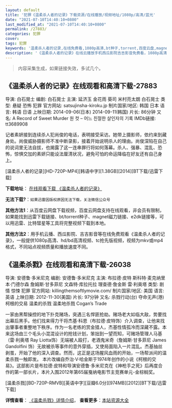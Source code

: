 ```yaml
---
layout: default
title: '犯罪《温柔杀人者的记录》下载资源/在线播放/视频地址/1080p/高清/蓝光'
date: "2021-07-10T14:40:10+0800"
last_modified_at: "2021-07-10T14:40:10+0800"
permalink: /27883/
categories: 犯罪
cover:
tags: 犯罪
keywords: '温柔杀人者的记录,在线免费看,1080p高清,bt种子,torrent,百度云盘,magnet,磁力链,迅雷下载资源'
description: '《温柔杀人者的记录》在线云播放手机西瓜影院吉吉影音免费看，1080p高清bd/hd未删减完整版和tc抢先枪版，mkv/mp4格式，附带bt/torrent种子、magnet/磁力链、百度云盘、网盘资源迅雷下载链接'
---
```


>内容采集生成，如果链接失效，多试几个。


## 《温柔杀人者的记录》在线观看和高清下载-27883

导演: 白石晃士 编剧: 白石晃士 主演: 延济玉 金花雨 葵司 米村亮太朗 白石晃士 类型: 悬疑 恐怖 犯罪 官方网站: satsujinsha-kiroku.jp 制片国家/地区: 韩国 日本 语言: 韩语 日语 上映日期: 2014-09-06(日本) 2014-09-11(韩国) 片长: 86分钟 又名: A Record of Sweet Murder 원 컷 – 어느 친절한 살인자의 기록 IMDb链接: tt3689908

记者素妍接到连续杀人犯尚俊的电话，表明接受采访。她带上摄影师，依约来到藏身处。尚俊威胁摄影师不准中断录影，接着开始说明杀人的理由。尚俊深陷在自己的说词里无法自拔，也揭露了这一连串罪行将如何落幕。杀人、强暴、混乱、恐怖，惊惧交加的素妍只能设法厘清状况，避免可怕的命运降临在好友还有自己身上。


[温柔杀人者的记录][HD-720P-MP4][韩语中字][1.38GB][2014][BT下载/迅雷下载]

**下载地址**： [在线观看下载 《温柔杀人者的记录》](https://www.btdx8.com/torrent/wrsrzdjl_2014.html) 


**无法下载?**：`如果迅雷因版权原因无法下载，关注微信公众号 `

**其他方法1**：从百度云网盘下载视频，百度云网盘支持在线观看，非会员有限制，如果能找到迅雷下载链接、bt/torrent种子、magnet磁力链接、e2dk链接等，可以用迅雷、比特彗星等工具将完整视频下载到本地。

**其他方法2**：用手机云播、西瓜影院、吉吉影音等在线免费观看《温柔杀人者的记录》，一般提供1080p高清、hd/bd高清视频、tc抢先版视频，视频为mkv或mp4格式，不同站点视频质量和播放速度不同。


## 《温柔杀戮》在线观看和高清下载-26038

导演: 安德鲁·多米尼克 编剧: 安德鲁·多米尼克 主演: 布拉德·皮特 斯科特·麦克纳里 本·门德尔森 詹姆斯·甘多菲尼 文森特·库拉托拉 理查德·詹金斯 雷·利奥塔 类型: 剧情 惊悚 犯罪 官方网站: killingthemsoftlymovie.com/ 制片国家/地区: 美国 语言: 英语 上映日期: 2012-11-30(美国) 片长: 97分钟 又名: 杀戮行动(台) 夺命无声(港) 柯根的交易 温柔的杀戮 温柔地杀戮 Cogan’s Trade

一家由黑帮操控的地下扑克赌场，突遇三名悍匪抢劫。赌场老大如临大敌，势要找出幕后黑手。他们找来得力干将杰基·科恩（布拉德·皮特饰）介入调查，让他来找出肇事者重整地下秩序。作为一名老练的赏金猎人，杰基性情孤冷而深藏不露。本来这场由三个毛头小混混设计的抢钱计划，笨拙到一望而知，可赌场管理人马基（雷·利奥塔 Ray Liotta饰）无端被人殴打，老酒鬼米奇（詹姆斯·甘多菲尼 James Gandolfini 饰）无故被杀等事件的意外穿插，又使局面陷入一片混乱。杰基抽丝剥茧，开始了他的深入调查。然而，这正是这场腥风血雨的开始，一场帮派间的温柔杀戮一触即发。 本片改编自乔治·V·哈金斯于1974年创作的小说《柯根的交易》。这部影片是布拉德·皮特和导演安德鲁·多米尼克在《神枪手之死》后再度合作的第一部长片，本片入围2012年第65届戛纳电影节主竞赛单元-金棕榈奖。


[温柔杀戮][BD-720P-RMVB][英语中字][豆瓣6.0分][974MB][2012][BT下载/迅雷下载]

**详情查看**： [《温柔杀戮》详情介绍](/movie/26038/)， **查看更多**：[本站资源大全](/movie/t/all/)

